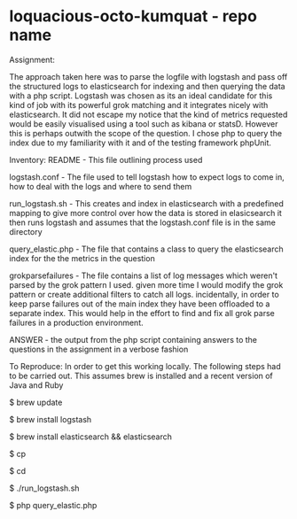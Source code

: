 # loquacious-octo-kumquat - repo name

Assignment:

The approach taken here was to parse the logfile with logstash and pass off the structured logs to elasticsearch for indexing and then querying the data with a php script.
Logstash was chosen as its an ideal candidate for this kind of job with its powerful grok matching and it integrates nicely with elasticsearch. It did not escape my notice
that the kind of metrics requested would be easily visualised using a tool such as kibana or statsD. However this is perhaps outwith the scope of the question.
I chose php to query the index due to my familiarity with it and of the testing framework phpUnit.

Inventory:
README            - This file outlining process used

logstash.conf     - The file used to tell logstash how to expect logs to come in, how to deal with the logs and where to send them

run_logstash.sh   - This creates and index in elasticsearch with a predefined mapping to give more control over how the data is stored in elasicsearch
                    it then runs logstash and assumes that the logstash.conf file is in the same directory

query_elastic.php - The file that contains a class to query the elasticsearch index for the the metrics in the question

grokparsefailures - The file contains a list of log messages which weren't parsed by the grok pattern I used. given more time I would modify the grok pattern
                    or create additional filters to catch all logs. incidentally, in order to keep parse failures out of the main index they have been offloaded
                    to a separate index. This would help in the effort to find and fix all grok parse failures in a production environment.

ANSWER            - the output from the php script containing answers to the questions in the assignment in a verbose fashion





To Reproduce:
In order to get this working locally. The following steps had to be carried out. This assumes brew is installed and a recent version of Java and Ruby

$ brew update

$ brew install logstash

$ brew install elasticsearch && elasticsearch

$ cp <path to access log>  <path to checked out code>

$ cd <path to checked out code>

$ ./run_logstash.sh

$ php query_elastic.php

